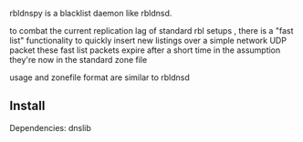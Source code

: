 rbldnspy is a blacklist daemon like rbldnsd.

to combat the current replication lag of standard rbl setups , there is a "fast list" functionality to quickly insert new listings over a simple network UDP packet
these fast list packets expire after a short time in the assumption they're now in the standard zone file

usage and zonefile format are similar to rbldnsd
 

Install
-------
Dependencies: dnslib
